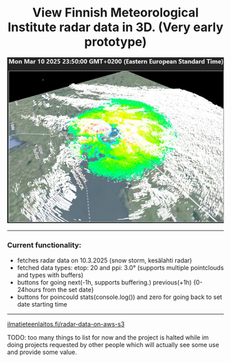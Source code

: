 <h1 align="center"> View Finnish Meteorological Institute radar data in 3D. (Very early prototype)</h1>

<p align="center">
  <img src="dev/fmir.jpg"/>
</p>

---

<h3> Current functionality: </h3>
<ul>
  <li>fetches radar data on 10.3.2025 (snow storm, kesälahti radar)</li>
  <li>fetched data types: etop: 20 and ppi: 3.0° (supports multiple pointclouds and types with buffers)</li>
  <li>buttons for going next(-1h, supports buffering.) previous(+1h) {0-24hours from the set date}</li>
  <li>buttons for poincould stats(console.log()) and zero for going back to set date starting time</li>
</ul>

---

<a href="https://en.ilmatieteenlaitos.fi/radar-data-on-aws-s3"> ilmatieteenlaitos.fi/radar-data-on-aws-s3 </a>
<p>TODO: too many things to list for now and the project is halted while im doing projects requested by other people which will actually see some use and provide some value.</p>